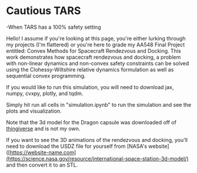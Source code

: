 # Cautious TARS #
-When TARS has a 100% safety setting

Hello! I assume if you're looking at this page, you're either lurking through my projects (I'm flattered) or you're here to grade my AA548 Final Project entitled: Convex Methods for Spacecraft Rendezvous and Docking.
This work demonstrates how spacecraft rendezvous and docking, a problem with non-linear dynamics and non-convex safety constraints can be solved using the Clohessy-Wiltshire relative dynamics formulation as well as sequential convex programming.

If you would like to run this simulation, you will need to download jax, numpy, cvxpy, plotly, and tqdm.

Simply hit run all cells in "simulation.ipynb" to run the simulation and see the plots and visualization. 

Note that the 3d model for the Dragon capsule was downloaded off of [thingiverse](https://www.thingiverse.com/thing:4207259) and is not my own.

If you want to see the 3D animations of the rendezvous and docking, you'll need to download the USDZ file for yourself from [NASA's website]([https://website-name.com](https://science.nasa.gov/resource/international-space-station-3d-model/) and then convert it to an STL.
